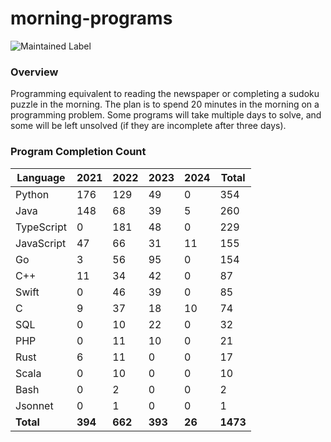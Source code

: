 # morning-programs

![Maintained Label](https://img.shields.io/badge/Maintained-Yes-brightgreen?style=for-the-badge)

### Overview

Programming equivalent to reading the newspaper or completing a sudoku puzzle in the morning.  The plan is to spend 20 
minutes in the morning on a programming problem.  Some programs will take multiple days to solve, and some will be left 
unsolved (if they are incomplete after three days).

### Program Completion Count

| Language   | 2021    | 2022    | 2023    | 2024   | Total    |
|------------|---------|---------|---------|--------|----------|
| Python     | 176     | 129     | 49      | 0      | 354      |
| Java       | 148     | 68      | 39      | 5      | 260      |
| TypeScript | 0       | 181     | 48      | 0      | 229      |
| JavaScript | 47      | 66      | 31      | 11     | 155      |
| Go         | 3       | 56      | 95      | 0      | 154      |
| C++        | 11      | 34      | 42      | 0      | 87       |
| Swift      | 0       | 46      | 39      | 0      | 85       |
| C          | 9       | 37      | 18      | 10     | 74       |
| SQL        | 0       | 10      | 22      | 0      | 32       |
| PHP        | 0       | 11      | 10      | 0      | 21       |
| Rust       | 6       | 11      | 0       | 0      | 17       |
| Scala      | 0       | 10      | 0       | 0      | 10       |
| Bash       | 0       | 2       | 0       | 0      | 2        |
| Jsonnet    | 0       | 1       | 0       | 0      | 1        |
| **Total**  | **394** | **662** | **393** | **26** | **1473** |
